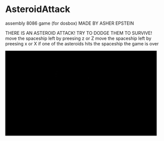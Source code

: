 # AsteroidAttack
assembly 8086 game (for dosbox)
MADE BY ASHER EPSTEIN 


THERE IS AN ASTEROID ATTACK! TRY TO DODGE THEM TO SURVIVE!
move the spaceship left by preesing z or Z
move the spaceship left by preesing x or X
if one of the asteroids hits the spaceship the game is over


![](https://github.com/asher-epstein-42/AsteroidAttack/blob/main/asteroid.gif)
